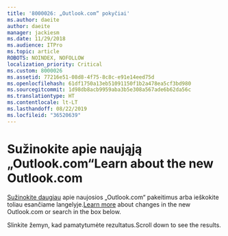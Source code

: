 ```yaml
---
title: '8000026: „Outlook.com“ pokyčiai'
ms.author: daeite
author: daeite
manager: jackiesm
ms.date: 11/29/2018
ms.audience: ITPro
ms.topic: article
ROBOTS: NOINDEX, NOFOLLOW
localization_priority: Critical
ms.custom: 8000026
ms.assetid: 77216e51-08d8-4f75-8c8c-e91e14eed75d
ms.openlocfilehash: 61df1750a13eb51091150f1b2a478ea5cf3bd980
ms.sourcegitcommit: 1d98db8acb9959aba3b5e308a567ade6b62da56c
ms.translationtype: HT
ms.contentlocale: lt-LT
ms.lasthandoff: 08/22/2019
ms.locfileid: "36520639"
---
```

# <a name="learn-about-the-new-outlookcom"></a><span data-ttu-id="3e753-102">Sužinokite apie naująją „Outlook.com“</span><span class="sxs-lookup"><span data-stu-id="3e753-102">Learn about the new Outlook.com</span></span>

<span data-ttu-id="3e753-103">[Sužinokite daugiau](https://go.microsoft.com/fwlink/?linkid=2039724&amp;clcid=0x409) apie naujosios „Outlook.com“ pakeitimus arba ieškokite toliau esančiame langelyje.</span><span class="sxs-lookup"><span data-stu-id="3e753-103">[Learn more](https://go.microsoft.com/fwlink/?linkid=2039724&amp;clcid=0x409) about changes in the new Outlook.com or search in the box below.</span></span> 
  
<span data-ttu-id="3e753-104">Slinkite žemyn, kad pamatytumėte rezultatus.</span><span class="sxs-lookup"><span data-stu-id="3e753-104">Scroll down to see the results.</span></span>
  

